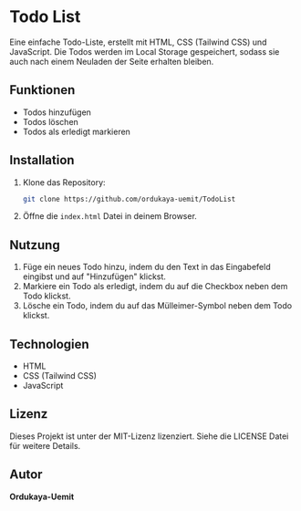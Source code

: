 # Todo List

Eine einfache Todo-Liste, erstellt mit HTML, CSS (Tailwind CSS) und JavaScript. Die Todos werden im Local Storage gespeichert, sodass sie auch nach einem Neuladen der Seite erhalten bleiben.

## Funktionen

- Todos hinzufügen
- Todos löschen
- Todos als erledigt markieren

## Installation

1. Klone das Repository:
    ```bash
    git clone https://github.com/ordukaya-uemit/TodoList
    ```
2. Öffne die `index.html` Datei in deinem Browser.

## Nutzung

1. Füge ein neues Todo hinzu, indem du den Text in das Eingabefeld eingibst und auf "Hinzufügen" klickst.
2. Markiere ein Todo als erledigt, indem du auf die Checkbox neben dem Todo klickst.
3. Lösche ein Todo, indem du auf das Mülleimer-Symbol neben dem Todo klickst.

## Technologien

- HTML
- CSS (Tailwind CSS)
- JavaScript

## Lizenz

Dieses Projekt ist unter der MIT-Lizenz lizenziert. Siehe die LICENSE Datei für weitere Details.

## Autor

**Ordukaya-Uemit** 
